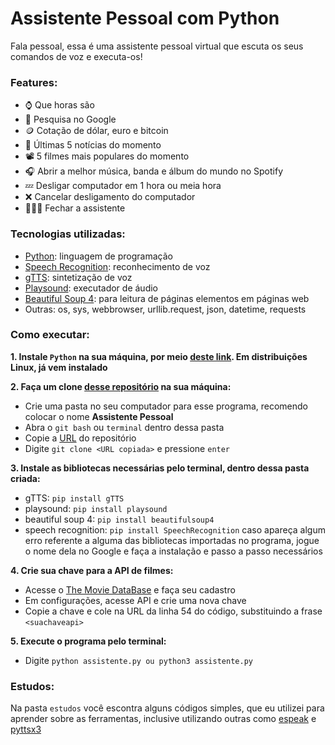 # Assistente Pessoal com Python

Fala pessoal, essa é uma assistente pessoal virtual que escuta os seus comandos de voz e executa-os!

### Features:
* ⌚ Que horas são
* 🔎 Pesquisa no Google
* 🪙 Cotação de dólar, euro e bitcoin
* 📰 Últimas 5 notícias do momento
* 📽️ 5 filmes mais populares do momento
* 🎧 Abrir a melhor música, banda e álbum do mundo no Spotify
* 💤 Desligar computador em 1 hora ou meia hora
* ❌ Cancelar desligamento do computador
* 🙋🏽‍♀️ Fechar a assistente

### Tecnologias utilizadas:

* [Python](https://www.python.org/): linguagem de programação
* [Speech Recognition](https://pypi.org/project/SpeechRecognition/): reconhecimento de voz
* [gTTS](https://pypi.org/project/gTTS/): sintetização de voz
* [Playsound](https://pypi.org/project/playsound/): executador de áudio
* [Beautiful Soup 4](https://pypi.org/project/beautifulsoup4/): para leitura de páginas elementos em páginas web
* Outras: os, sys, webbrowser, urllib.request, json, datetime, requests

### Como executar:

**1. Instale `Python` na sua máquina, por meio [deste link](https://www.python.org/). Em distribuições Linux, já vem instalado**

**2. Faça um clone [desse repositório](https://github.com/rafaballerini/AssistentePessoal.git) na sua máquina:**

* Crie uma pasta no seu computador para esse programa, recomendo colocar o nome **Assistente Pessoal**
* Abra o `git bash` ou `terminal` dentro dessa pasta
* Copie a [URL](https://github.com/rafaballerini/AssistentePessoal.git) do repositório
* Digite `git clone <URL copiada>` e pressione `enter`

**3. Instale as bibliotecas necessárias pelo terminal, dentro dessa pasta criada:**

* gTTS: `pip install gTTS`
* playsound: `pip install playsound`
* beautiful soup 4: `pip install beautifulsoup4`
* speech recognition: `pip install SpeechRecognition`
caso apareça algum erro referente a alguma das bibliotecas importadas no programa, jogue o nome dela no Google e faça a instalação e passo a passo necessários

**4. Crie sua chave para a API de filmes:**
* Acesse o [The Movie DataBase](https://www.themoviedb.org/) e faça seu cadastro
* Em configurações, acesse API e crie uma nova chave
* Copie a chave e cole na URL da linha 54 do código, substituindo a frase `<suachaveapi>`

**5. Execute o programa pelo terminal:**
* Digite `python assistente.py ou python3 assistente.py`

### Estudos:

Na pasta `estudos` você escontra alguns códigos simples, que eu utilizei para aprender sobre as ferramentas, inclusive utilizando outras como [espeak](https://espeak.sourceforge.net/) e [pyttsx3](https://pypi.org/project/pyttsx3/)
